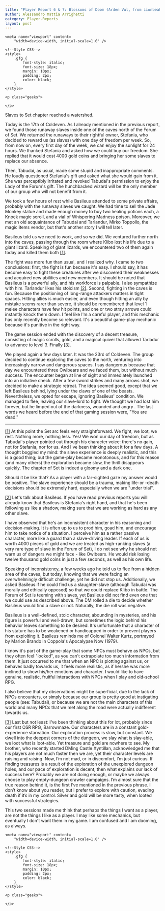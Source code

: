 ```yaml
---
title: "Player Report 6 & 7: Blossoms of Doom (Arden Vul, from Lionbeak Campaign)"
author: Alessandro Mattia Arrighetti
category: Player-Reports
layout: post
---
```

<html lang="en">
  
<head>
    <meta charset="UTF-8" />
    <meta http-equiv="X-UA-Compatible" content="IE=edge" />
  
    <meta name="viewport" content=
        "width=device-width, initial-scale=1.0" />
  
    <!--Style CSS-->
    <style>
        .gfg {
            font-style: italic;
            font-size: 18px;
            margin: 10px;
            padding: 2px;
            color: black;
        }
    </style>
</head>
  
<body>
    <p class="gfg">
    </p>
  
    <p class="geeks">
    
    </p>
</body>
  
</html>

Slaves to Set chapter reached a watershed.

Today is the 17th of Coldeven. As I already mentioned in the previous report, we found those runaway slaves inside one of the caves north of the Forum of Set. We returned the runaways to their rightful owner, Stefania, who decided to reward us (as slaves) with one day of freedom per week. So, from now on, every first day of the week, we can enjoy the sunlight for 24 hours. We thanked Stefania and asked how we could buy our freedom. She replied that it would cost 4000 gold coins and bringing her some slaves to replace our absence. 

Then, Tabudai, as usual, made some stupid and inappropriate comments. He loudly questioned Stefania's gift and asked what she would gain from it. She was perceptibly irritated and revoked Tabudai's permission to enjoy the Lady of the Forum's gift. The hunchbacked wizard will be the only member of our group who will not benefit from it.

We took a few hours of rest while Basileus attended to some private affairs, probably with the runaway slaves we caught. We had time to sell the Jade Monkey statue and made enough money to buy two healing potions each, a Knock magic scroll, and a vial of Whispering Madness poison. Moreover, we met an old acquaintance of Tabudai and Tarlandur, Mirko Toppollo, the magic items vendor, but that's another story I will tell later.

Basileus told us we need to work, and so we did. We ventured further north into the caves, passing through the room where Klibo lost his life due to a giant lizard. Speaking of giant lizards, we encountered two of them again today and killed them both <a name="nf1"><sup>[[1]](#fn1)</sup><a>. 

The fight was more fun than usual, and I realized why. I came to two conclusions: first, the fight is fun because it's easy. I should say, it has become easy to fight these creatures after we discovered their weaknesses and acquired new abilities and new members. It should be noted that Basileus is a powerful ally, and his workforce is palpable. I also sympathize with him. Tarlandur likes his stoicism <a name="nf2"><sup>[[2]](#fn2)</sup><a>. Second, fighting in the caves is fun. Because the positioning of long-range attackers matters in tight spaces. Hitting allies is much easier, and even though hitting an ally by mistake seems rarer than severe, it should be remembered that level 1 melee characters have few hit points, and one or two stray arrows could instantly knock them down. I feel like I'm a careful player, and this mechanic has only recently become so relevant. It's a beautiful game-play mechanic because it's punitive in the right way.

The game session ended with the discovery of a decent treasure, consisting of magic scrolls, gold, and a magical quiver that allowed Tarladur to advance to level 3. Finally <a name="nf3"><sup>[[3]](#fn3)</sup><a>.
  
We played again a few days later. It was the 23rd of Coldeven. The group decided to continue exploring the caves to the north, venturing into increasingly narrow and dangerous spaces. I say dangerous because that day we encountered three Owlbears and we faced them, but without much success. The encounter began at line of sight and immediately launched into an initiative check. After a few sword strikes and many arrows shot, we decided to make a strategic retreat. The idea seemed good, except that we left Basileus behind, lying under the claws of one of the beasts. Nevertheless, we opted for escape, ignoring Basileus' condition. We managed to flee, leaving our slave-lord to fight. We thought we had lost him forever, but he limped out of the darkness, wounded and angry . The last words we heard before the end of that gaming session were, "You are dead."  

---

<a name="fn1">[[1]](#nf1)</a> At this point the Set arc feels very straightforward. We fight, we loot, we rest. Nothing more, nothing less. Yes! We won our day of freedom, but as Tabudai's player pointed out through his character voice: there's no gain, not for Stefania, nor for us. And I've been thinking about it for a few days. A thought boggled my mind: the slave experience is deeply realistic, and this is a good thing; but the game-play became monotonous, and for this reason (and many others) the exploration became slow, the thrill disappears quickly. The chapter of Set is indeed a gloomy and a dark one. 

Should it be like that? As a player with a far-sighted gaze my answer would be positive. The slave experience should be a trauma, making life-or -death decisions should be extremely hard, especially when we are "under trial". 

<a name="fn2">[[2]](#nf2)</a> Let's talk about Basileus. If you have read previous reports you will already know that Basileus is Stefania's right hand, and that he's been following us like a shadow, making sure that we are working as hard as any other slave.

I have observed that he's an inconsistent character in his reasoning and decision-making. It is often up to us to prod him, goad him, and encourage him to take notice of a situation. I perceive him as a rather passive character, more like a guard than a slave-driving leader. If each of us is worth 4000 pieces of gold and we are treated as high-ranking slaves (a very rare type of slave in the Forum of Set), I do not see why he should not warn us of dangers we might face - like Owlbears. He would risk losing twelve thousand gold coins in just a few seconds, as well as his own life.

Speaking of inconsistency, a few weeks ago he told us to flee from a hidden area of the caves, but today, knowing that we were facing an overwhelmingly difficult challenge, yet he did not stop us. Additionally, we asked Basileus if he could find us a slaughter-slave (although Tabudai was morally and ethically opposed) so that we could replace Klibo in battle. The Forum of Set is teeming with slaves, yet Basileus did not find even one that we could use as described above. The DM rolled a die to decide whether Basileus would find a slave or not. Naturally, the die roll was negative.

Basileus is a well-defined, stoic character, abounding in mysteries, and his figure is powerful and well-drawn, but sometimes the logic behind his behavior leaves something to be desired. It's unfortunate that a character of his stature has to be weakened or handicapped in order to prevent players from exploiting it. Basileus reminds me of Colonel Walter Kurtz, portrayed by Marlon Brando in Coppola's Apocalypse Now (1979). 

I know it's part of the game-play that some NPCs must behave as NPCs, but they often feel "locked", as you can't extrapolate too much information from them. It just occurred to me that when an NPC is plotting against us, or behaves badly towards us, it feels more realistic, as if he/she was more inclined to show his/her emotions and character. I would like to have genuine, realistic, fruitful interactions with NPCs when I play and old-school RPG. 

I also believe that my observations might be superficial, due to the lack of NPCs encounters, or simply because our group is pretty good at instigating people (see: Tabudai), or because we are not the main characters of this world and many NPCs that we met along the road were actually indifferent towards us. 

<a name="fn3">[[3]](#nf3)</a> Last but not least: I've been thinking about this for lot, probably since our first OSR RPG, Barrowmaze. Our characters are in a constant gold-experience starvation. Our exploration process is slow, but constant. We dwell into the deepest corners of the dungeon, we slay what is slay-able, we loot what is loot-able. Yet treasure and gold are nowhere to see. My brother, who recently started DMing Castle Xyntillan, acknowledged me that his players are not much faster then we are, yet their character levels are raising and raising. Now, I’m not mad, or in discomfort, I’m just curious. If finding treasures is a result of the exploration of the unexplored dungeon holes, and our pace of exploration is decent, then what explains our lack of success here?
Probably we are not doing enough, or maybe we always choose to play empty-dungeon crawler campaigns. I’m almost sure that the true reason behind it, is the first I’ve mentioned in the previous phrase. 
I don’t know about you reader, but I prefer to explore with caution, evading death if it’s in my control. Silver and gold will be more tasty, when looted with successful strategies. 
 

 This two sessions made me think that perhaps the things I want as a player, are not the things I like as a player. I may like some mechanics, but eventually I don't want them in my game. I am confused and I am dooming, as always.  


<html lang="en">
  
<head>
    <meta charset="UTF-8" />
    <meta http-equiv="X-UA-Compatible" content="IE=edge" />
  
    <meta name="viewport" content=
        "width=device-width, initial-scale=1.0" />
  
    <!--Style CSS-->
    <style>
        .gfg {
            font-style: italic;
            font-size: 18px;
            margin: 10px;
            padding: 2px;
            color: black;
        }
    </style>
</head>
  
<body>
    <p class="gfg">
     </p>
  
    <p class="geeks">
    
    </p>
</body>
  
</html>
